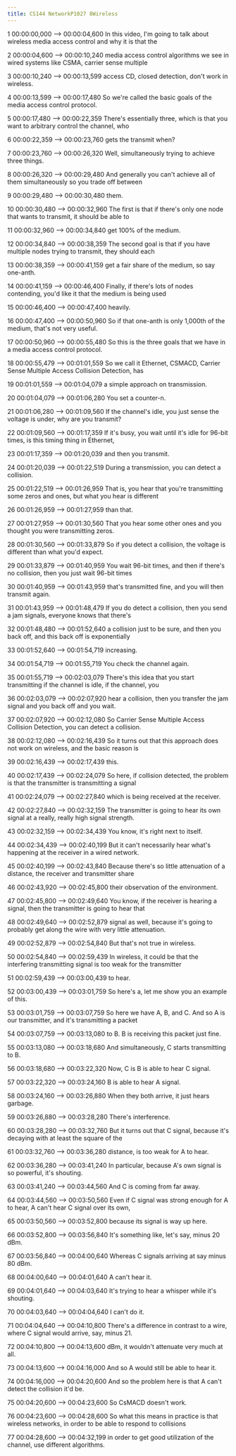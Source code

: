 ```yaml
---
title: CS144 NetworkP1027 8Wireless
---
```


1
00:00:00,000 --> 00:00:04,600
In this video, I'm going to talk about wireless media access control and why it is that the

2
00:00:04,600 --> 00:00:10,240
media access control algorithms we see in wired systems like CSMA, carrier sense multiple

3
00:00:10,240 --> 00:00:13,599
access CD, closed detection, don't work in wireless.

4
00:00:13,599 --> 00:00:17,480
So we're called the basic goals of the media access control protocol.

5
00:00:17,480 --> 00:00:22,359
There's essentially three, which is that you want to arbitrary control the channel, who

6
00:00:22,359 --> 00:00:23,760
gets the transmit when?

7
00:00:23,760 --> 00:00:26,320
Well, simultaneously trying to achieve three things.

8
00:00:26,320 --> 00:00:29,480
And generally you can't achieve all of them simultaneously so you trade off between

9
00:00:29,480 --> 00:00:30,480
them.

10
00:00:30,480 --> 00:00:32,960
The first is that if there's only one node that wants to transmit, it should be able to

11
00:00:32,960 --> 00:00:34,840
get 100% of the medium.

12
00:00:34,840 --> 00:00:38,359
The second goal is that if you have multiple nodes trying to transmit, they should each

13
00:00:38,359 --> 00:00:41,159
get a fair share of the medium, so say one-anth.

14
00:00:41,159 --> 00:00:46,400
Finally, if there's lots of nodes contending, you'd like it that the medium is being used

15
00:00:46,400 --> 00:00:47,400
heavily.

16
00:00:47,400 --> 00:00:50,960
So if that one-anth is only 1,000th of the medium, that's not very useful.

17
00:00:50,960 --> 00:00:55,480
So this is the three goals that we have in a media access control protocol.

18
00:00:55,479 --> 00:01:01,559
So we call it Ethernet, CSMACD, Carrier Sense Multiple Access Collision Detection, has

19
00:01:01,559 --> 00:01:04,079
a simple approach on transmission.

20
00:01:04,079 --> 00:01:06,280
You set a counter-n.

21
00:01:06,280 --> 00:01:09,560
If the channel's idle, you just sense the voltage is under, why are you transmit?

22
00:01:09,560 --> 00:01:17,359
If it's busy, you wait until it's idle for 96-bit times, is this timing thing in Ethernet,

23
00:01:17,359 --> 00:01:20,039
and then you transmit.

24
00:01:20,039 --> 00:01:22,519
During a transmission, you can detect a collision.

25
00:01:22,519 --> 00:01:26,959
That is, you hear that you're transmitting some zeros and ones, but what you hear is different

26
00:01:26,959 --> 00:01:27,959
than that.

27
00:01:27,959 --> 00:01:30,560
That you hear some other ones and you thought you were transmitting zeros.

28
00:01:30,560 --> 00:01:33,879
So if you detect a collision, the voltage is different than what you'd expect.

29
00:01:33,879 --> 00:01:40,959
You wait 96-bit times, and then if there's no collision, then you just wait 96-bit times

30
00:01:40,959 --> 00:01:43,959
that's transmitted fine, and you will then transmit again.

31
00:01:43,959 --> 00:01:48,479
If you do detect a collision, then you send a jam signals, everyone knows that there's

32
00:01:48,480 --> 00:01:52,640
a collision just to be sure, and then you back off, and this back off is exponentially

33
00:01:52,640 --> 00:01:54,719
increasing.

34
00:01:54,719 --> 00:01:55,719
You check the channel again.

35
00:01:55,719 --> 00:02:03,079
There's this idea that you start transmitting if the channel is idle, if the channel, you

36
00:02:03,079 --> 00:02:07,920
hear a collision, then you transfer the jam signal and you back off and you wait.

37
00:02:07,920 --> 00:02:12,080
So Carrier Sense Multiple Access Collision Detection, you can detect a collision.

38
00:02:12,080 --> 00:02:16,439
So it turns out that this approach does not work on wireless, and the basic reason is

39
00:02:16,439 --> 00:02:17,439
this.

40
00:02:17,439 --> 00:02:24,079
So here, if collision detected, the problem is that the transmitter is transmitting a signal

41
00:02:24,079 --> 00:02:27,840
which is being received at the receiver.

42
00:02:27,840 --> 00:02:32,159
The transmitter is going to hear its own signal at a really, really high signal strength.

43
00:02:32,159 --> 00:02:34,439
You know, it's right next to itself.

44
00:02:34,439 --> 00:02:40,199
But it can't necessarily hear what's happening at the receiver in a wired network.

45
00:02:40,199 --> 00:02:43,840
Because there's so little attenuation of a distance, the receiver and transmitter share

46
00:02:43,920 --> 00:02:45,800
their observation of the environment.

47
00:02:45,800 --> 00:02:49,640
You know, if the receiver is hearing a signal, then the transmitter is going to hear that

48
00:02:49,640 --> 00:02:52,879
signal as well, because it's going to probably get along the wire with very little attenuation.

49
00:02:52,879 --> 00:02:54,840
But that's not true in wireless.

50
00:02:54,840 --> 00:02:59,439
In wireless, it could be that the interfering transmitting signal is too weak for the transmitter

51
00:02:59,439 --> 00:03:00,439
to hear.

52
00:03:00,439 --> 00:03:01,759
So here's a, let me show you an example of this.

53
00:03:01,759 --> 00:03:07,759
So here we have A, B, and C. And so A is our transmitter, and it's transmitting a packet

54
00:03:07,759 --> 00:03:13,080
to B. B is receiving this packet just fine.

55
00:03:13,080 --> 00:03:18,680
And simultaneously, C starts transmitting to B.

56
00:03:18,680 --> 00:03:22,320
Now, C is B is able to hear C signal.

57
00:03:22,320 --> 00:03:24,160
B is able to hear A signal.

58
00:03:24,160 --> 00:03:26,880
When they both arrive, it just hears garbage.

59
00:03:26,880 --> 00:03:28,280
There's interference.

60
00:03:28,280 --> 00:03:32,760
But it turns out that C signal, because it's decaying with at least the square of the

61
00:03:32,760 --> 00:03:36,280
distance, is too weak for A to hear.

62
00:03:36,280 --> 00:03:41,240
In particular, because A's own signal is so powerful, it's shouting.

63
00:03:41,240 --> 00:03:44,560
And C is coming from far away.

64
00:03:44,560 --> 00:03:50,560
Even if C signal was strong enough for A to hear, A can't hear C signal over its own,

65
00:03:50,560 --> 00:03:52,800
because its signal is way up here.

66
00:03:52,800 --> 00:03:56,840
It's something like, let's say, minus 20 dBm.

67
00:03:56,840 --> 00:04:00,640
Whereas C signals arriving at say minus 80 dBm.

68
00:04:00,640 --> 00:04:01,640
A can't hear it.

69
00:04:01,640 --> 00:04:03,640
It's trying to hear a whisper while it's shouting.

70
00:04:03,640 --> 00:04:04,640
I can't do it.

71
00:04:04,640 --> 00:04:10,800
There's a difference in contrast to a wire, where C signal would arrive, say, minus 21.

72
00:04:10,800 --> 00:04:13,600
dBm, it wouldn't attenuate very much at all.

73
00:04:13,600 --> 00:04:16,000
And so A would still be able to hear it.

74
00:04:16,000 --> 00:04:20,600
And so the problem here is that A can't detect the collision it'd be.

75
00:04:20,600 --> 00:04:23,600
So CsMACD doesn't work.

76
00:04:23,600 --> 00:04:28,600
So what this means in practice is that wireless networks, in order to be able to respond to collisions

77
00:04:28,600 --> 00:04:32,199
in order to get good utilization of the channel, use different algorithms.

